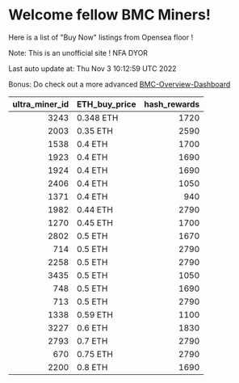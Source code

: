 # Welcome fellow BMC Miners!
Here is a list of "Buy Now" listings from Opensea floor !

Note: This is an unofficial site ! NFA DYOR

Last auto update at: Thu Nov  3 10:12:59 UTC 2022

Bonus: Do check out a more advanced [BMC-Overview-Dashboard](https://dune.com/defifunk/BMC-Overview-Dashboard)


|   ultra_miner_id | ETH_buy_price   |   hash_rewards |
|-----------------:|:----------------|---------------:|
|             3243 | 0.348 ETH       |           1720 |
|             2003 | 0.35 ETH        |           2590 |
|             1538 | 0.4 ETH         |           1700 |
|             1923 | 0.4 ETH         |           1690 |
|             1924 | 0.4 ETH         |           1690 |
|             2406 | 0.4 ETH         |           1050 |
|             1371 | 0.4 ETH         |            940 |
|             1982 | 0.44 ETH        |           2790 |
|             1270 | 0.45 ETH        |           1700 |
|             2802 | 0.5 ETH         |           1670 |
|              714 | 0.5 ETH         |           2790 |
|             2258 | 0.5 ETH         |           2790 |
|             3435 | 0.5 ETH         |           1050 |
|              748 | 0.5 ETH         |           1690 |
|              713 | 0.5 ETH         |           2790 |
|             1338 | 0.59 ETH        |           1100 |
|             3227 | 0.6 ETH         |           1830 |
|             2793 | 0.7 ETH         |           2790 |
|              670 | 0.75 ETH        |           2790 |
|             2200 | 0.8 ETH         |           1690 |